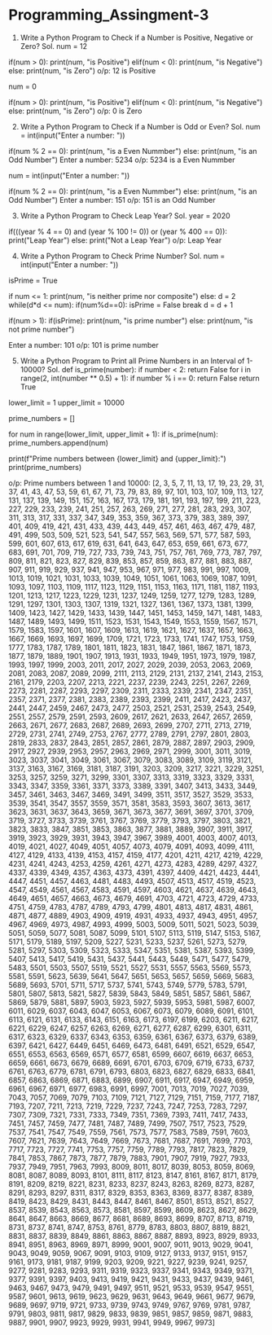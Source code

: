 # Programming_Assingment-3

1. Write a Python Program to Check if a Number is Positive, Negative or Zero?
Sol.
num = 12

if(num > 0):
    print(num, "is Positive")
elif(num < 0):
    print(num, "is Negative")
else:
    print(num, "is Zero")
o/p:
12 is Positive

num = 0

if(num > 0):
    print(num, "is Positive")
elif(num < 0):
    print(num, "is Negative")
else:
    print(num, "is Zero")
o/p:
0 is Zero



2. Write a Python Program to Check if a Number is Odd or Even?
Sol.
num = int(input("Enter a number: "))

if(num % 2 == 0):
    print(num, "is a Even Nummber")
else:
    print(num, "is an Odd Number")
Enter a number: 5234
o/p:
5234 is a Even Nummber

num = int(input("Enter a number: "))

if(num % 2 == 0):
    print(num, "is a Even Nummber")
else:
    print(num, "is an Odd Number")
Enter a number: 151
o/p:
151 is an Odd Number



3. Write a Python Program to Check Leap Year?
Sol.
year = 2020

if(((year % 4 == 0) and (year % 100 != 0)) or (year % 400 == 0)):
    print("Leap Year")
else:
    print("Not a Leap Year")
o/p:
Leap Year




4. Write a Python Program to Check Prime Number?
Sol.
num = int(input("Enter a number: "))

isPrime = True

if num <= 1:
    print(num, "is neither prime nor composite")
else:
    d = 2
    while(d*d <= num):
        if(num%d==0):
            isPrime = False
            break
        d = d + 1

if(num > 1):
    if(isPrime):
        print(num, "is prime number")
    else:
        print(num, "is not prime number")
        
Enter a number: 101
o/p:
101 is prime number




5. Write a Python Program to Print all Prime Numbers in an Interval of 1-10000?
Sol.
def is_prime(number):
    if number < 2:
        return False
    for i in range(2, int(number ** 0.5) + 1):
        if number % i == 0:
            return False
    return True

lower_limit = 1
upper_limit = 10000

prime_numbers = []

for num in range(lower_limit, upper_limit + 1):
    if is_prime(num):
        prime_numbers.append(num)

print(f"Prime numbers between {lower_limit} and {upper_limit}:")
print(prime_numbers)

o/p:
Prime numbers between 1 and 10000:
[2, 3, 5, 7, 11, 13, 17, 19, 23, 29, 31, 37, 41, 43, 47, 53, 59, 61, 67, 71, 73, 79, 83, 89, 97, 101, 103, 107, 109, 113, 127, 131, 137, 139,
149, 151, 157, 163, 167, 173, 179, 181, 191, 193, 197, 199, 211, 223, 227, 229, 233, 239, 241, 251, 257, 263, 269, 271, 277, 281, 283, 293,
307, 311, 313, 317, 331, 337, 347, 349, 353, 359, 367, 373, 379, 383, 389, 397, 401, 409, 419, 421, 431, 433, 439, 443, 449, 457, 461, 463,
467, 479, 487, 491, 499, 503, 509, 521, 523, 541, 547, 557, 563, 569, 571, 577, 587, 593, 599, 601, 607, 613, 617, 619, 631, 641, 643, 647,
653, 659, 661, 673, 677, 683, 691, 701, 709, 719, 727, 733, 739, 743, 751, 757, 761, 769, 773, 787, 797, 809, 811, 821, 823, 827, 829, 839,
853, 857, 859, 863, 877, 881, 883, 887, 907, 911, 919, 929, 937, 941, 947, 953, 967, 971, 977, 983, 991, 997, 1009, 1013, 1019, 1021, 1031,
1033, 1039, 1049, 1051, 1061, 1063, 1069, 1087, 1091, 1093, 1097, 1103, 1109, 1117, 1123, 1129, 1151, 1153, 1163, 1171, 1181, 1187, 1193,
1201, 1213, 1217, 1223, 1229, 1231, 1237, 1249, 1259, 1277, 1279, 1283, 1289, 1291, 1297, 1301, 1303, 1307, 1319, 1321, 1327, 1361, 1367,
1373, 1381, 1399, 1409, 1423, 1427, 1429, 1433, 1439, 1447, 1451, 1453, 1459, 1471, 1481, 1483, 1487, 1489, 1493, 1499, 1511, 1523, 1531,
1543, 1549, 1553, 1559, 1567, 1571, 1579, 1583, 1597, 1601, 1607, 1609, 1613, 1619, 1621, 1627, 1637, 1657, 1663, 1667, 1669, 1693, 1697,
1699, 1709, 1721, 1723, 1733, 1741, 1747, 1753, 1759, 1777, 1783, 1787, 1789, 1801, 1811, 1823, 1831, 1847, 1861, 1867, 1871, 1873, 1877,
1879, 1889, 1901, 1907, 1913, 1931, 1933, 1949, 1951, 1973, 1979, 1987, 1993, 1997, 1999, 2003, 2011, 2017, 2027, 2029, 2039, 2053, 2063,
2069, 2081, 2083, 2087, 2089, 2099, 2111, 2113, 2129, 2131, 2137, 2141, 2143, 2153, 2161, 2179, 2203, 2207, 2213, 2221, 2237, 2239, 2243,
2251, 2267, 2269, 2273, 2281, 2287, 2293, 2297, 2309, 2311, 2333, 2339, 2341, 2347, 2351, 2357, 2371, 2377, 2381, 2383, 2389, 2393, 2399,
2411, 2417, 2423, 2437, 2441, 2447, 2459, 2467, 2473, 2477, 2503, 2521, 2531, 2539, 2543, 2549, 2551, 2557, 2579, 2591, 2593, 2609, 2617,
2621, 2633, 2647, 2657, 2659, 2663, 2671, 2677, 2683, 2687, 2689, 2693, 2699, 2707, 2711, 2713, 2719, 2729, 2731, 2741, 2749, 2753, 2767,
2777, 2789, 2791, 2797, 2801, 2803, 2819, 2833, 2837, 2843, 2851, 2857, 2861, 2879, 2887, 2897, 2903, 2909, 2917, 2927, 2939, 2953, 2957,
2963, 2969, 2971, 2999, 3001, 3011, 3019, 3023, 3037, 3041, 3049, 3061, 3067, 3079, 3083, 3089, 3109, 3119, 3121, 3137, 3163, 3167, 3169,
3181, 3187, 3191, 3203, 3209, 3217, 3221, 3229, 3251, 3253, 3257, 3259, 3271, 3299, 3301, 3307, 3313, 3319, 3323, 3329, 3331, 3343, 3347,
3359, 3361, 3371, 3373, 3389, 3391, 3407, 3413, 3433, 3449, 3457, 3461, 3463, 3467, 3469, 3491, 3499, 3511, 3517, 3527, 3529, 3533, 3539,
3541, 3547, 3557, 3559, 3571, 3581, 3583, 3593, 3607, 3613, 3617, 3623, 3631, 3637, 3643, 3659, 3671, 3673, 3677, 3691, 3697, 3701, 3709,
3719, 3727, 3733, 3739, 3761, 3767, 3769, 3779, 3793, 3797, 3803, 3821, 3823, 3833, 3847, 3851, 3853, 3863, 3877, 3881, 3889, 3907, 3911,
3917, 3919, 3923, 3929, 3931, 3943, 3947, 3967, 3989, 4001, 4003, 4007, 4013, 4019, 4021, 4027, 4049, 4051, 4057, 4073, 4079, 4091, 4093,
4099, 4111, 4127, 4129, 4133, 4139, 4153, 4157, 4159, 4177, 4201, 4211, 4217, 4219, 4229, 4231, 4241, 4243, 4253, 4259, 4261, 4271, 4273,
4283, 4289, 4297, 4327, 4337, 4339, 4349, 4357, 4363, 4373, 4391, 4397, 4409, 4421, 4423, 4441, 4447, 4451, 4457, 4463, 4481, 4483, 4493,
4507, 4513, 4517, 4519, 4523, 4547, 4549, 4561, 4567, 4583, 4591, 4597, 4603, 4621, 4637, 4639, 4643, 4649, 4651, 4657, 4663, 4673, 4679,
4691, 4703, 4721, 4723, 4729, 4733, 4751, 4759, 4783, 4787, 4789, 4793, 4799, 4801, 4813, 4817, 4831, 4861, 4871, 4877, 4889, 4903, 4909,
4919, 4931, 4933, 4937, 4943, 4951, 4957, 4967, 4969, 4973, 4987, 4993, 4999, 5003, 5009, 5011, 5021, 5023, 5039, 5051, 5059, 5077, 5081,
5087, 5099, 5101, 5107, 5113, 5119, 5147, 5153, 5167, 5171, 5179, 5189, 5197, 5209, 5227, 5231, 5233, 5237, 5261, 5273, 5279, 5281, 5297,
5303, 5309, 5323, 5333, 5347, 5351, 5381, 5387, 5393, 5399, 5407, 5413, 5417, 5419, 5431, 5437, 5441, 5443, 5449, 5471, 5477, 5479, 5483,
5501, 5503, 5507, 5519, 5521, 5527, 5531, 5557, 5563, 5569, 5573, 5581, 5591, 5623, 5639, 5641, 5647, 5651, 5653, 5657, 5659, 5669, 5683,
5689, 5693, 5701, 5711, 5717, 5737, 5741, 5743, 5749, 5779, 5783, 5791, 5801, 5807, 5813, 5821, 5827, 5839, 5843, 5849, 5851, 5857, 5861,
5867, 5869, 5879, 5881, 5897, 5903, 5923, 5927, 5939, 5953, 5981, 5987, 6007, 6011, 6029, 6037, 6043, 6047, 6053, 6067, 6073, 6079, 6089,
6091, 6101, 6113, 6121, 6131, 6133, 6143, 6151, 6163, 6173, 6197, 6199, 6203, 6211, 6217, 6221, 6229, 6247, 6257, 6263, 6269, 6271, 6277,
6287, 6299, 6301, 6311, 6317, 6323, 6329, 6337, 6343, 6353, 6359, 6361, 6367, 6373, 6379, 6389, 6397, 6421, 6427, 6449, 6451, 6469, 6473,
6481, 6491, 6521, 6529, 6547, 6551, 6553, 6563, 6569, 6571, 6577, 6581, 6599, 6607, 6619, 6637, 6653, 6659, 6661, 6673, 6679, 6689, 6691,
6701, 6703, 6709, 6719, 6733, 6737, 6761, 6763, 6779, 6781, 6791, 6793, 6803, 6823, 6827, 6829, 6833, 6841, 6857, 6863, 6869, 6871, 6883,
6899, 6907, 6911, 6917, 6947, 6949, 6959, 6961, 6967, 6971, 6977, 6983, 6991, 6997, 7001, 7013, 7019, 7027, 7039, 7043, 7057, 7069, 7079,
7103, 7109, 7121, 7127, 7129, 7151, 7159, 7177, 7187, 7193, 7207, 7211, 7213, 7219, 7229, 7237, 7243, 7247, 7253, 7283, 7297, 7307, 7309,
7321, 7331, 7333, 7349, 7351, 7369, 7393, 7411, 7417, 7433, 7451, 7457, 7459, 7477, 7481, 7487, 7489, 7499, 7507, 7517, 7523, 7529, 7537,
7541, 7547, 7549, 7559, 7561, 7573, 7577, 7583, 7589, 7591, 7603, 7607, 7621, 7639, 7643, 7649, 7669, 7673, 7681, 7687, 7691, 7699, 7703,
7717, 7723, 7727, 7741, 7753, 7757, 7759, 7789, 7793, 7817, 7823, 7829, 7841, 7853, 7867, 7873, 7877, 7879, 7883, 7901, 7907, 7919, 7927,
7933, 7937, 7949, 7951, 7963, 7993, 8009, 8011, 8017, 8039, 8053, 8059, 8069, 8081, 8087, 8089, 8093, 8101, 8111, 8117, 8123, 8147, 8161,
8167, 8171, 8179, 8191, 8209, 8219, 8221, 8231, 8233, 8237, 8243, 8263, 8269, 8273, 8287, 8291, 8293, 8297, 8311, 8317, 8329, 8353, 8363,
8369, 8377, 8387, 8389, 8419, 8423, 8429, 8431, 8443, 8447, 8461, 8467, 8501, 8513, 8521, 8527, 8537, 8539, 8543, 8563, 8573, 8581, 8597,
8599, 8609, 8623, 8627, 8629, 8641, 8647, 8663, 8669, 8677, 8681, 8689, 8693, 8699, 8707, 8713, 8719, 8731, 8737, 8741, 8747, 8753, 8761,
8779, 8783, 8803, 8807, 8819, 8821, 8831, 8837, 8839, 8849, 8861, 8863, 8867, 8887, 8893, 8923, 8929, 8933, 8941, 8951, 8963, 8969, 8971,
8999, 9001, 9007, 9011, 9013, 9029, 9041, 9043, 9049, 9059, 9067, 9091, 9103, 9109, 9127, 9133, 9137, 9151, 9157, 9161, 9173, 9181, 9187,
9199, 9203, 9209, 9221, 9227, 9239, 9241, 9257, 9277, 9281, 9283, 9293, 9311, 9319, 9323, 9337, 9341, 9343, 9349, 9371, 9377, 9391, 9397,
9403, 9413, 9419, 9421, 9431, 9433, 9437, 9439, 9461, 9463, 9467, 9473, 9479, 9491, 9497, 9511, 9521, 9533, 9539, 9547, 9551, 9587, 9601,
9613, 9619, 9623, 9629, 9631, 9643, 9649, 9661, 9677, 9679, 9689, 9697, 9719, 9721, 9733, 9739, 9743, 9749, 9767, 9769, 9781, 9787, 9791,
9803, 9811, 9817, 9829, 9833, 9839, 9851, 9857, 9859, 9871, 9883, 9887, 9901, 9907, 9923, 9929, 9931, 9941, 9949, 9967, 9973]



